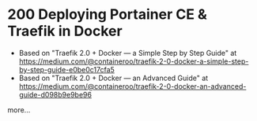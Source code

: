 # 200 Deploying Portainer CE & Traefik in Docker

- Based on "Traefik 2.0 + Docker — a Simple Step by Step Guide" at https://medium.com/@containeroo/traefik-2-0-docker-a-simple-step-by-step-guide-e0be0c17cfa5
- Based on "Traefik 2.0 + Docker — an Advanced Guide" at https://medium.com/@containeroo/traefik-2-0-docker-an-advanced-guide-d098b9e9be96




more...
